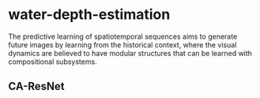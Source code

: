 # water-depth-estimation
The predictive learning of spatiotemporal sequences aims to generate future images by learning from the historical context, where the visual dynamics are believed to have modular structures that can be learned with compositional subsystems.
## CA-ResNet
